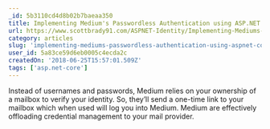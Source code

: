 ```yaml
---
_id: 5b3110cd4d8b02b7baeaa350
title: Implementing Medium's Passwordless Authentication using ASP.NET Core Identity
url: https://www.scottbrady91.com/ASPNET-Identity/Implementing-Mediums-Passwordless-Authentication-using-ASPNET-Core-Identity
category: articles
slug: 'implementing-mediums-passwordless-authentication-using-aspnet-core-identity'
user_id: 5a83ce59d6eb0005c4ecda2c
createdOn: '2018-06-25T15:57:01.509Z'
tags: ['asp.net-core']
---
```


Instead of usernames and passwords, Medium relies on your ownership of a mailbox to verify your identity. So, they’ll send a one-time link to your mailbox which when used will log you into Medium. Medium are effectively offloading credential management to your mail provider.
